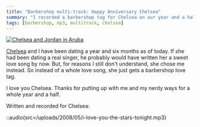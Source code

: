 ```yaml
---
title: "Barbershop multi-track: Happy Anniversary Chelsea"
summary: "I recorded a barbershop tag for Chelsea on our year and a half anniversary."
tags: [barbershop, mp3, multitrack, chelsea]
---
```


[![Chelsea and Jordan in Aruba](/uploads/2008/05/n695475033_824973_3928-225x300.jpg "Chelsea-Jordan")](/uploads/2008/05/n695475033_824973_3928.jpg)

[Chelsea](http://www.chelseahollow.com) and I have been dating a year and six months as of today. If she had been dating a real singer, he probably would have written her a sweet love song by now. But, for reasons I still don't understand, she chose me instead. So instead of a whole love song, she just gets a barbershop love tag.

I love you Chelsea. Thanks for putting up with me and my nerdy ways for a whole year and a half.

Written and recorded for Chelsea:

::audio{src=/uploads/2008/05/i-love-you-the-stars-tonight.mp3}
